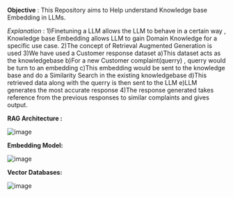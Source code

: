**Objective** : This Repository aims to Help understand Knowledge base Embedding in LLMs.

*Explanation* : 1)Finetuning a LLM allows the LLM to behave in a certain way , Knowledge base Embedding allows LLM to gain Domain Knowledge for a specific use case. 
                2)The concept of Retrieval Augmented Generation is used 
                3)We have used a Customer response dataset
                  a)This dataset acts as the knowledgebase 
                  b)For a new Customer complaint(querry) , querry would be turn to an embedding
                  c)This embedding would be sent to the knowledge base and do a Similarity Search in the existing knowledgebase
                  d)This retrieved data along with the querry is then sent to the LLM
                  e)LLM generates the most accurate response 
                4)The response generated takes reference from the previous responses to similar complaints and gives output.

**RAG Architecture :** 

![image](https://github.com/user-attachments/assets/8121018a-c956-41a0-b93f-2e237c40d2fd)

**Embedding Model:**

![image](https://github.com/user-attachments/assets/839b922a-b0c3-44f0-aade-1b2796582f31)


**Vector Databases:**

![image](https://github.com/user-attachments/assets/b54336bc-4afd-4ca2-bd35-1a6f493a1415)

